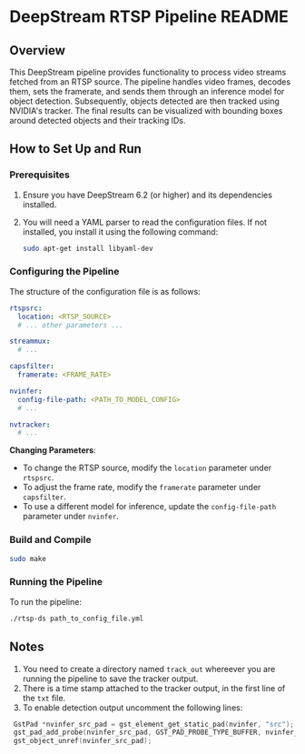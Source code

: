 # DeepStream RTSP Pipeline README

## Overview

This DeepStream pipeline provides functionality to process video streams fetched from an RTSP source. The pipeline handles video frames, decodes them, sets the framerate, and sends them through an inference model for object detection. Subsequently, objects detected are then tracked using NVIDIA's tracker. The final results can be visualized with bounding boxes around detected objects and their tracking IDs.


## How to Set Up and Run

### Prerequisites

1. Ensure you have DeepStream 6.2 (or higher) and its dependencies installed.

2. You will need a YAML parser to read the configuration files. If not installed, you install it using the following command:
    ```bash
    sudo apt-get install libyaml-dev
    ```

### Configuring the Pipeline

The structure of the configuration file is as follows:

```yaml
rtspsrc:
  location: <RTSP_SOURCE>
  # ... other parameters ...

streammux:
  # ...

capsfilter:
  framerate: <FRAME_RATE>

nvinfer:
  config-file-path: <PATH_TO_MODEL_CONFIG>
  # ...

nvtracker:
  # ...
```

**Changing Parameters**:
- To change the RTSP source, modify the `location` parameter under `rtspsrc`.
- To adjust the frame rate, modify the `framerate` parameter under `capsfilter`.
- To use a different model for inference, update the `config-file-path` parameter under `nvinfer`.
### Build and Compile
```bash
sudo make
```

### Running the Pipeline

To run the pipeline:

```bash
./rtsp-ds path_to_config_file.yml
```


## Notes
1. You need to create a directory named `track_out` whereever you are running the pipeline to save the tracker output.
2. There is a time stamp attached to the tracker output, in the first line of the `txt` file.
3. To enable detection output uncomment the following lines:
```c
 GstPad *nvinfer_src_pad = gst_element_get_static_pad(nvinfer, "src");
 gst_pad_add_probe(nvinfer_src_pad, GST_PAD_PROBE_TYPE_BUFFER, nvinfer_src_pad_buffer_probe, NULL, NULL);
 gst_object_unref(nvinfer_src_pad);
```

